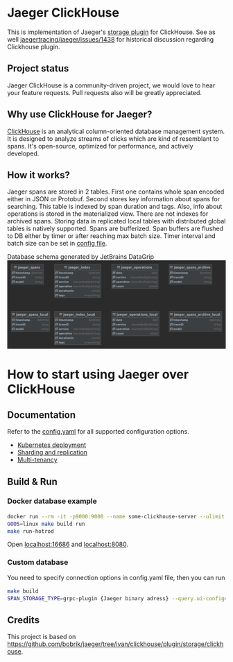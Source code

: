 # Jaeger ClickHouse

This is implementation of Jaeger's [storage plugin](https://github.com/jaegertracing/jaeger/tree/master/plugin/storage/grpc) for ClickHouse.
See as well [jaegertracing/jaeger/issues/1438](https://github.com/jaegertracing/jaeger/issues/1438) for historical discussion regarding Clickhouse plugin.

## Project status

Jaeger ClickHouse is a community-driven project, we would love to hear your feature requests.
Pull requests also will be greatly appreciated.

## Why use ClickHouse for Jaeger?

[ClickHouse](https://github.com/clickhouse/clickhouse) is an analytical column-oriented database management system.
It is designed to analyze streams of clicks which are kind of resemblant to spans.
It's open-source, optimized for performance, and actively developed.

## How it works?

Jaeger spans are stored in 2 tables. First one contains whole span encoded either in JSON or Protobuf.
Second stores key information about spans for searching. This table is indexed by span duration and tags.
Also, info about operations is stored in the materialized view. There are not indexes for archived spans.
Storing data in replicated local tables with distributed global tables is natively supported. Spans are bufferized.
Span buffers are flushed to DB either by timer or after reaching max batch size. Timer interval and batch size can be
set in [config file](./config.yaml).

Database schema generated by JetBrains DataGrip
![Picture of tables](./pictures/tables.png)

# How to start using Jaeger over ClickHouse

## Documentation

Refer to the [config.yaml](./config.yaml) for all supported configuration options.

* [Kubernetes deployment](./guide-kubernetes.md)
* [Sharding and replication](./guide-sharding-and-replication.md)
* [Multi-tenancy](./guide-multitenancy.md)

## Build & Run

### Docker database example

```bash
docker run --rm -it -p9000:9000 --name some-clickhouse-server --ulimit nofile=262144:262144 yandex/clickhouse-server:21
GOOS=linux make build run
make run-hotrod
```

Open [localhost:16686](http://localhost:16686) and [localhost:8080](http://localhost:8080).

### Custom database

You need to specify connection options in config.yaml file, then you can run

```bash
make build
SPAN_STORAGE_TYPE=grpc-plugin {Jaeger binary adress} --query.ui-config=jaeger-ui.json --grpc-storage-plugin.binary=./{name of built binary} --grpc-storage-plugin.configuration-file=config.yaml --grpc-storage-plugin.log-level=debug
```

## Credits

This project is based on https://github.com/bobrik/jaeger/tree/ivan/clickhouse/plugin/storage/clickhouse.